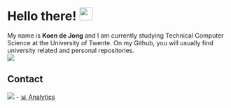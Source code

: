 # Hello there! <img src="https://raw.githubusercontent.com/MartinHeinz/MartinHeinz/master/wave.gif" width="30px">

My name is __Koen de Jong__ and I am currently studying Technical Computer Science at the University of Twente.
On my Github, you will usually find university related and personal repositories.  
![](https://img.shields.io/github/followers/koenjdejong?style=for-the-badge)

## Contact
![](https://img.shields.io/badge/LinkedIn-0077B5?style=for-the-badge&logo=linkedin&logoColor=white)
        - [📊 Analytics](#-analytics-)
